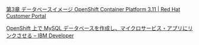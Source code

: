
[第3章 データベースイメージ OpenShift Container Platform 3.11 | Red Hat Customer Portal](https://access.redhat.com/documentation/ja-jp/openshift_container_platform/3.11/html/using_images/database-images)  

[OpenShift 上で MySQL データベースを作成し、マイクロサービス・アプリにリンクさせる – IBM Developer](https://developer.ibm.com/jp/components/redhat-openshift-ibm-cloud/tutorials/mysql-database-on-openshift-link-to-microservices-app/)
